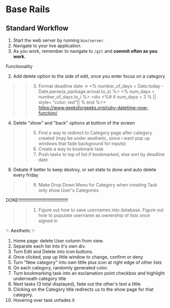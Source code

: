 # Base Rails

## Standard Workflow

 1. Start the web server by running `bin/server`.
 1. Navigate to your live application.
 1. As you work, remember to navigate to `/git` and **commit often as you work.**


Functionality

 2. Add delete option to the side of edit, once you enter focus on a category
 >> 3. Format deadline date -> <% number_of_days = Date.today - Date.parse(a_package.arrival.to_s) %>
    <% num_days = number_of_days.to_i %>
    <div 
      <%# if num_days > 3 %     ||   style= "color: red"|| % end %>>
    https://www.geeksforgeeks.org/ruby-datetime-now-function/
 4. Delete "show" and "back" options at bottom of the screen
 >> 5. Find a way to redirect to Category page after category created (may be under aesthetic, since i want pop up windows that fade background for inputs)
 >> 6. Create a way to bookmark task
 >> 7. Push tasks to top of list if bookmarked, else sort by deadline date 
 8. Debate if better to keep destroy, or set state to done and auto delete every friday
 >> 9. Make Drop Down Menu for Category when creating Task only show User's Categories

DONE!!!!!!!!!!!!!!!!!!!!!!!!!!!!!!!!!!!!!!!
 >> 1. Figure out how to save usernames into database. Figure out how to populate username as ownership of lists once signed in

 
✨ Aesthetic ✨

 1. Home page: delete User column from view. 
 2. Separate each list into it's own div.
 3. Turn Edit and Delete into icon buttons.
 4. Once clicked, pop up little window to change, confirm or deny
 5. Turn "New category" into own little plus icon at right edge of other lists
 6. On each category, randomly generated color.
 7. Turn bookmarking task into an exclamation point checkbox and highlight underneath category title
 8. Next tasks (3 total displayed), fade out the other's text a little
 9. Clicking on the Category title redirects us to the show page for that category.
 10. Hovering over task unfades it
